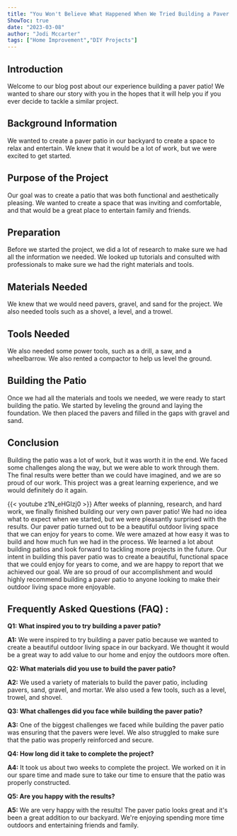 ```yaml
---
title: "You Won't Believe What Happened When We Tried Building a Paver Patio!"
ShowToc: true 
date: "2023-03-08"
author: "Jodi Mccarter" 
tags: ["Home Improvement","DIY Projects"]
---
```

## Introduction

Welcome to our blog post about our experience building a paver patio! We wanted to share our story with you in the hopes that it will help you if you ever decide to tackle a similar project. 

## Background Information

We wanted to create a paver patio in our backyard to create a space to relax and entertain. We knew that it would be a lot of work, but we were excited to get started.

## Purpose of the Project

Our goal was to create a patio that was both functional and aesthetically pleasing. We wanted to create a space that was inviting and comfortable, and that would be a great place to entertain family and friends.

## Preparation

Before we started the project, we did a lot of research to make sure we had all the information we needed. We looked up tutorials and consulted with professionals to make sure we had the right materials and tools.

## Materials Needed

We knew that we would need pavers, gravel, and sand for the project. We also needed tools such as a shovel, a level, and a trowel.

## Tools Needed

We also needed some power tools, such as a drill, a saw, and a wheelbarrow. We also rented a compactor to help us level the ground.

## Building the Patio

Once we had all the materials and tools we needed, we were ready to start building the patio. We started by leveling the ground and laying the foundation. We then placed the pavers and filled in the gaps with gravel and sand.

## Conclusion

Building the patio was a lot of work, but it was worth it in the end. We faced some challenges along the way, but we were able to work through them. The final results were better than we could have imagined, and we are so proud of our work. This project was a great learning experience, and we would definitely do it again.

{{< youtube z1N_eHGIzj0 >}} 
After weeks of planning, research, and hard work, we finally finished building our very own paver patio! We had no idea what to expect when we started, but we were pleasantly surprised with the results. Our paver patio turned out to be a beautiful outdoor living space that we can enjoy for years to come. We were amazed at how easy it was to build and how much fun we had in the process. We learned a lot about building patios and look forward to tackling more projects in the future. Our intent in building this paver patio was to create a beautiful, functional space that we could enjoy for years to come, and we are happy to report that we achieved our goal. We are so proud of our accomplishment and would highly recommend building a paver patio to anyone looking to make their outdoor living space more enjoyable.

## Frequently Asked Questions (FAQ) :
**Q1: What inspired you to try building a paver patio?**

**A1:** We were inspired to try building a paver patio because we wanted to create a beautiful outdoor living space in our backyard. We thought it would be a great way to add value to our home and enjoy the outdoors more often.

**Q2: What materials did you use to build the paver patio?**

**A2:** We used a variety of materials to build the paver patio, including pavers, sand, gravel, and mortar. We also used a few tools, such as a level, trowel, and shovel.

**Q3: What challenges did you face while building the paver patio?**

**A3:** One of the biggest challenges we faced while building the paver patio was ensuring that the pavers were level. We also struggled to make sure that the patio was properly reinforced and secure.

**Q4: How long did it take to complete the project?**

**A4:** It took us about two weeks to complete the project. We worked on it in our spare time and made sure to take our time to ensure that the patio was properly constructed.

**Q5: Are you happy with the results?**

**A5:** We are very happy with the results! The paver patio looks great and it's been a great addition to our backyard. We're enjoying spending more time outdoors and entertaining friends and family.





